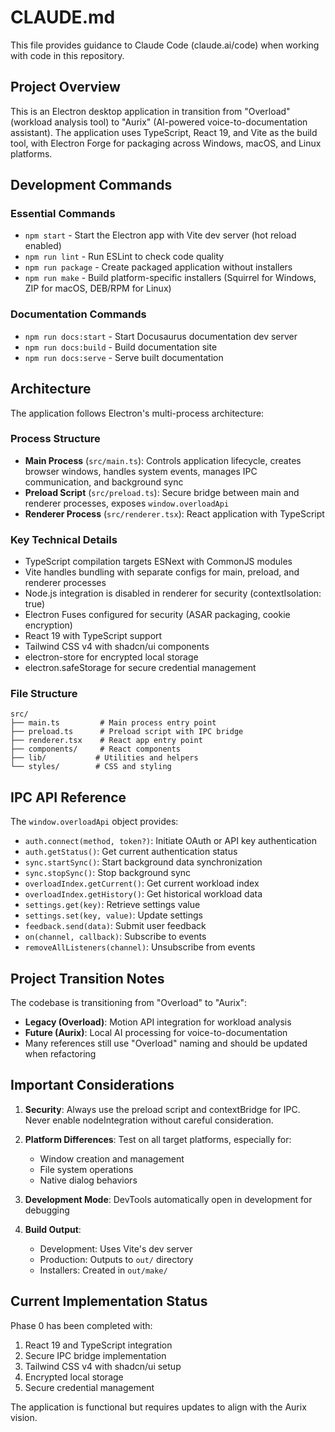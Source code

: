 # CLAUDE.md

This file provides guidance to Claude Code (claude.ai/code) when working with code in this repository.

## Project Overview

This is an Electron desktop application in transition from "Overload" (workload analysis tool) to "Aurix" (AI-powered voice-to-documentation assistant). The application uses TypeScript, React 19, and Vite as the build tool, with Electron Forge for packaging across Windows, macOS, and Linux platforms.

## Development Commands

### Essential Commands
- `npm start` - Start the Electron app with Vite dev server (hot reload enabled)
- `npm run lint` - Run ESLint to check code quality
- `npm run package` - Create packaged application without installers
- `npm run make` - Build platform-specific installers (Squirrel for Windows, ZIP for macOS, DEB/RPM for Linux)

### Documentation Commands
- `npm run docs:start` - Start Docusaurus documentation dev server
- `npm run docs:build` - Build documentation site
- `npm run docs:serve` - Serve built documentation

## Architecture

The application follows Electron's multi-process architecture:

### Process Structure
- **Main Process** (`src/main.ts`): Controls application lifecycle, creates browser windows, handles system events, manages IPC communication, and background sync
- **Preload Script** (`src/preload.ts`): Secure bridge between main and renderer processes, exposes `window.overloadApi`
- **Renderer Process** (`src/renderer.tsx`): React application with TypeScript

### Key Technical Details
- TypeScript compilation targets ESNext with CommonJS modules
- Vite handles bundling with separate configs for main, preload, and renderer processes
- Node.js integration is disabled in renderer for security (contextIsolation: true)
- Electron Fuses configured for security (ASAR packaging, cookie encryption)
- React 19 with TypeScript support
- Tailwind CSS v4 with shadcn/ui components
- electron-store for encrypted local storage
- electron.safeStorage for secure credential management

### File Structure
```
src/
├── main.ts         # Main process entry point
├── preload.ts      # Preload script with IPC bridge
├── renderer.tsx    # React app entry point
├── components/     # React components
├── lib/           # Utilities and helpers
└── styles/        # CSS and styling
```

## IPC API Reference

The `window.overloadApi` object provides:
- `auth.connect(method, token?)`: Initiate OAuth or API key authentication
- `auth.getStatus()`: Get current authentication status
- `sync.startSync()`: Start background data synchronization
- `sync.stopSync()`: Stop background sync
- `overloadIndex.getCurrent()`: Get current workload index
- `overloadIndex.getHistory()`: Get historical workload data
- `settings.get(key)`: Retrieve settings value
- `settings.set(key, value)`: Update settings
- `feedback.send(data)`: Submit user feedback
- `on(channel, callback)`: Subscribe to events
- `removeAllListeners(channel)`: Unsubscribe from events

## Project Transition Notes

The codebase is transitioning from "Overload" to "Aurix":
- **Legacy (Overload)**: Motion API integration for workload analysis
- **Future (Aurix)**: Local AI processing for voice-to-documentation
- Many references still use "Overload" naming and should be updated when refactoring

## Important Considerations

1. **Security**: Always use the preload script and contextBridge for IPC. Never enable nodeIntegration without careful consideration.

2. **Platform Differences**: Test on all target platforms, especially for:
   - Window creation and management
   - File system operations
   - Native dialog behaviors

3. **Development Mode**: DevTools automatically open in development for debugging

4. **Build Output**: 
   - Development: Uses Vite's dev server
   - Production: Outputs to `out/` directory
   - Installers: Created in `out/make/`

## Current Implementation Status

Phase 0 has been completed with:
1. React 19 and TypeScript integration
2. Secure IPC bridge implementation
3. Tailwind CSS v4 with shadcn/ui setup
4. Encrypted local storage
5. Secure credential management

The application is functional but requires updates to align with the Aurix vision.